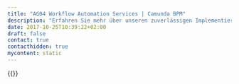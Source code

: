 ```yaml
---
title: "AG04 Workflow Automation Services | Camunda BPM"
description: "Erfahren Sie mehr über unseren zuverlässigen Implementierungspartner AG04. Camunda ist der Marktführer für Workflow-Automatisierung und Geschäftsprozessmanagement. Holen Sie sich heute Ihre 30-Tage-Testversion."
date: 2017-10-25T10:39:22+02:00
draft: false
contact: true
contacthidden: true
mycontent: static
---
```

{{<partner-single
company="AG04"
type="si"
website="http://ag04.com"
countrycode="HR"
city="Zagreb"
description="<p>Enterprise software development is our fort&eacute; . We love new technologies and solution that they make. We focus on Jav and Spring, but can also support other software ecosystems.&nbsp;</p>"
siregion="emea,emea"
level="basic"
logo="//images.ctfassets.net/vpidbgnakfvf/3RBedVNaXjL0AxDlUoagrh/ea1ee0bceb215ece3c5ca450ee8016a7/AG04-300px.png">}}
